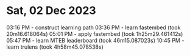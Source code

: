 # Sat, 02 Dec 2023

03:16 PM - construct learning path
03:36 PM - learn fastembed (took 20m16.618064s)
05:01 PM - apply fastembed (took 1h25m29.461412s)
05:47 PM - learn MTEB leaderboard (took 46m15.087023s)
10:45 PM - learn trulens (took 4h58m45.078538s)
